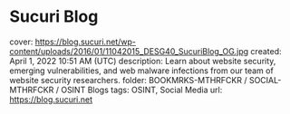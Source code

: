 # Sucuri Blog

cover: https://blog.sucuri.net/wp-content/uploads/2016/01/11042015_DESG40_SucuriBlog_OG.jpg
created: April 1, 2022 10:51 AM (UTC)
description: Learn about website security, emerging vulnerabilities, and web malware infections from our team of website security researchers.
folder: BOOKMRKS-MTHRFCKR / SOCIAL-MTHRFCKR / OSINT Blogs
tags: OSINT, Social Media
url: https://blog.sucuri.net